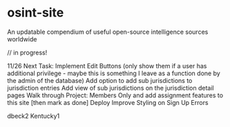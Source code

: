 # osint-site
An updatable compendium of useful open-source intelligence sources worldwide

// in progress!

11/26 Next Task:
    Implement Edit Buttons (only show them if a user has additional privilege - maybe this is something I leave as a function done by the admin of the database)
    Add option to add sub jurisdictions to jurisdiction entries
    Add view of sub jurisdictions on the jurisdiction detail pages
    Walk through Project: Members Only and add assignment features to this site [then mark as done]
    Deploy
    Improve Styling on Sign Up Errors


dbeck2
Kentucky1
